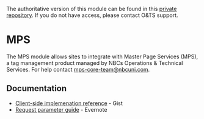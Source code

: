 The authoritative version of this module can be found in this [private repository](https://github.com/NBCUOTS/drupal-mps). If you do not have access, please contact O&TS support. 

# MPS
The MPS module allows sites to integrate with Master Page Services (MPS), a tag
management product managed by NBCs Operations & Technical Services. For help
contact [mps-core-team@nbcuni.com](mailto:mps-core-team@nbcuni.com).

## Documentation

* [Client-side implemenation reference](http://develop.mps.io) - Gist
* [Request parameter guide](http://goo.gl/SdYjiA) - Evernote
